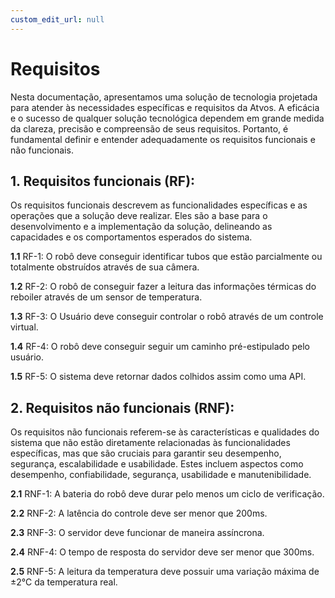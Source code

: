 ```yaml
---
custom_edit_url: null
---
```


# Requisitos

Nesta documentação, apresentamos uma solução de tecnologia projetada para atender às necessidades específicas e requisitos da Atvos. A eficácia e o sucesso de qualquer solução tecnológica dependem em grande medida da clareza, precisão e compreensão de seus requisitos. Portanto, é fundamental definir e entender adequadamente os requisitos funcionais e não funcionais.

## 1. Requisitos funcionais (RF):

Os requisitos funcionais descrevem as funcionalidades específicas e as operações que a solução deve realizar. Eles são a base para o desenvolvimento e a implementação da solução, delineando as capacidades e os comportamentos esperados do sistema. 

**1.1** RF-1: O robô deve conseguir identificar tubos que estão parcialmente ou totalmente obstruídos através de sua câmera.

**1.2** RF-2: O robô de conseguir fazer a leitura das informações térmicas do reboiler através de um sensor de temperatura.

**1.3** RF-3: O Usuário deve conseguir controlar o robô através de um controle virtual.

**1.4** RF-4: O robô deve conseguir seguir um caminho pré-estipulado pelo usuário.

**1.5** RF-5: O sistema deve retornar dados colhidos assim como uma API.

## 2. Requisitos não funcionais (RNF):

Os requisitos não funcionais referem-se às características e qualidades do sistema que não estão diretamente relacionadas às funcionalidades específicas, mas que são cruciais para garantir seu desempenho, segurança, escalabilidade e usabilidade. Estes incluem aspectos como desempenho, confiabilidade, segurança, usabilidade e manutenibilidade. 

**2.1** RNF-1: A bateria do robô deve durar pelo menos um ciclo de verificação.

**2.2** RNF-2: A latência do controle deve ser menor que 200ms.

**2.3** RNF-3: O servidor deve funcionar de maneira assíncrona.

**2.4** RNF-4: O tempo de resposta do servidor deve ser menor que 300ms.

**2.5** RNF-5: A leitura da temperatura deve possuir uma variação máxima de ±2°C da temperatura real.